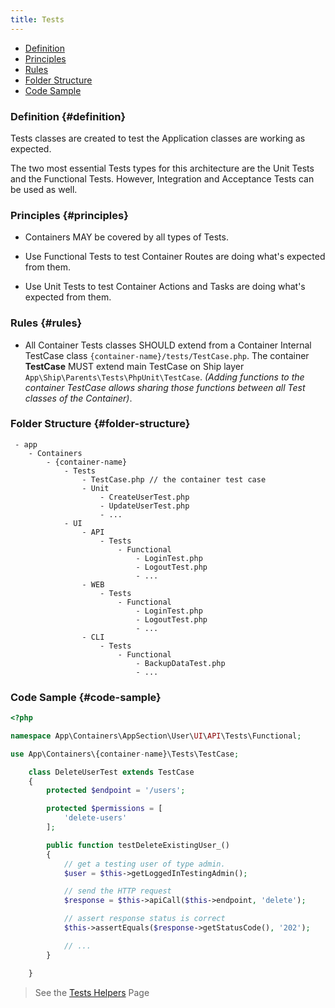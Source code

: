 ```yaml
---
title: Tests
---
```


* [Definition](#definition)
* [Principles](#principles)
* [Rules](#rules)
* [Folder Structure](#folder-structure)
* [Code Sample](#code-sample)

### Definition {#definition}

Tests classes are created to test the Application classes are working as expected.

The two most essential Tests types for this architecture are the Unit Tests and the Functional Tests. However, Integration and Acceptance Tests can be used as well.

### Principles {#principles}

- Containers MAY be covered by all types of Tests.

- Use Functional Tests to test Container Routes are doing what's expected from them.

- Use Unit Tests to test Container Actions and Tasks are doing what's expected from them.

### Rules {#rules}

- All Container Tests classes SHOULD extend from a Container Internal TestCase class `{container-name}/tests/TestCase.php`. The container **TestCase** MUST extend main TestCase on Ship layer `App\Ship\Parents\Tests\PhpUnit\TestCase`. *(Adding functions to the container TestCase allows sharing those functions between all Test classes of the Container)*.

### Folder Structure {#folder-structure}

```
 - app
    - Containers
        - {container-name}
            - Tests
                - TestCase.php // the container test case
                - Unit
                    - CreateUserTest.php
                    - UpdateUserTest.php
                    - ...
            - UI
                - API
                    - Tests
                        - Functional
                            - LoginTest.php
                            - LogoutTest.php
                            - ...
                - WEB
                    - Tests
                        - Functional
                            - LoginTest.php
                            - LogoutTest.php
                            - ...
                - CLI
                    - Tests
                        - Functional
                            - BackupDataTest.php
                            - ...
```

### Code Sample {#code-sample}

```php
<?php

namespace App\Containers\AppSection\User\UI\API\Tests\Functional;

use App\Containers\{container-name}\Tests\TestCase;

	class DeleteUserTest extends TestCase
    {
        protected $endpoint = '/users';

        protected $permissions = [
            'delete-users'
        ];

        public function testDeleteExistingUser_()
        {
            // get a testing user of type admin.
            $user = $this->getLoggedInTestingAdmin();

            // send the HTTP request
            $response = $this->apiCall($this->endpoint, 'delete');

            // assert response status is correct
            $this->assertEquals($response->getStatusCode(), '202');

            // ...
        }

    }

```

> See the [Tests Helpers](.././miscellaneous/tests-helpers) Page
